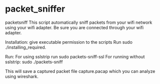 # packet_sniffer
packetsniff
This script automatically sniff packets from your wifi network using your wifi adapter.
Be sure you are connected through your wifi adapter.

Installation:
give executable permission to the scripts
Run sudo ./installing_required.

Run:
For using sslstrip run sudo packets-sniff-ssl
For running without sslstrip: sudo ./packets-sniff

This will save a captured packet file capture.pacap which you can analyze using wireshark.
